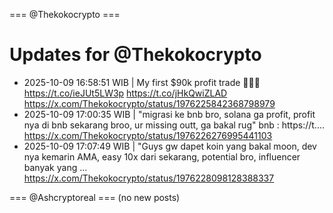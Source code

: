 === @Thekokocrypto ===

# Updates for @Thekokocrypto

- 2025-10-09 16:58:51 WIB | My first $90k profit trade 🥳🙏🏼 https://t.co/ieJUt5LW3p https://t.co/jHkQwiZLAD
  https://x.com/Thekokocrypto/status/1976225842368798979
- 2025-10-09 17:00:35 WIB | "migrasi ke bnb bro, solana ga profit, profit nya di bnb sekarang broo, ur missing outt, ga bakal rug"  bnb : https://t.…
  https://x.com/Thekokocrypto/status/1976226276995441103
- 2025-10-09 17:07:49 WIB | "Guys gw dapet koin yang bakal moon, dev nya kemarin AMA, easy 10x dari sekarang, potential bro, influencer banyak yang …
  https://x.com/Thekokocrypto/status/1976228098128388337

=== @Ashcryptoreal ===
(no new posts)

